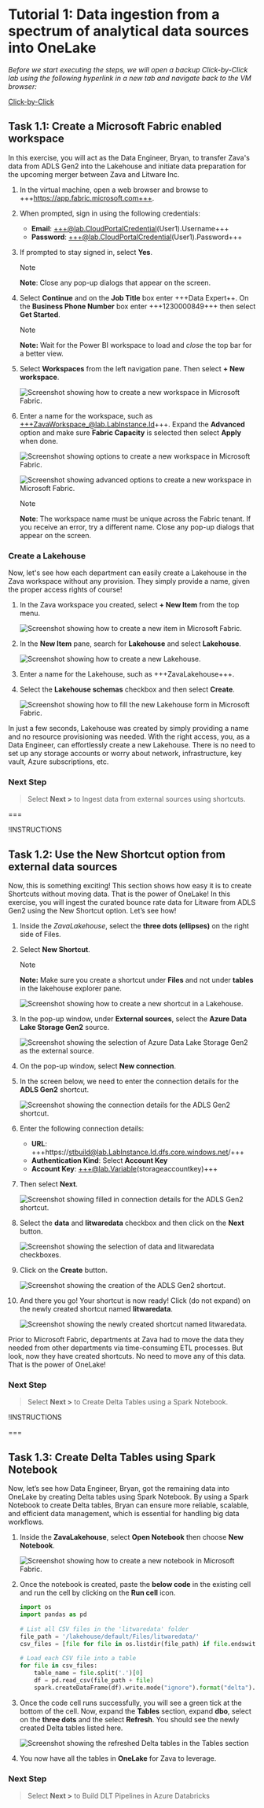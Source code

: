 # Tutorial 1: Data ingestion from a spectrum of analytical data sources into OneLake

*Before we start executing the steps, we will open a backup Click-by-Click lab using the following hyperlink in a new tab and navigate back to the VM browser:* 

[Click-by-Click](https://regale.cloud/microsoft/play/3781/modern-analytics-with-microsoft-fabrikam-copilot-and-azure-databricks-dream-lab-#/0/0)

## Task 1.1: Create a Microsoft Fabric enabled workspace

In this exercise, you will act as the Data Engineer, Bryan, to transfer Zava's data from ADLS Gen2 into the Lakehouse and initiate data preparation for the upcoming merger between Zava and Litware Inc.

1. In the virtual machine, open a web browser and browse to +++https://app.fabric.microsoft.com+++.
2. When prompted, sign in using the following credentials:
    * **Email**: +++@lab.CloudPortalCredential(User1).Username+++
    * **Password**: +++@lab.CloudPortalCredential(User1).Password+++

3. If prompted to stay signed in, select **Yes**.
    
    > [!NOTE]
    > **Note**: Close any pop-up dialogs that appear on the screen.

4. Select **Continue** and on the **Job Title** box enter +++Data Expert++. On the **Business Phone Number** box enter +++1230000849+++ then select **Get Started**.

    > [!NOTE]
    > **Note:** Wait for the Power BI workspace to load and *close* the top bar for a better view.

5. Select **Workspaces** from the left navigation pane. Then select **+ New workspace**.

    ![Screenshot showing how to create a new workspace in Microsoft Fabric.](/lab/media/create-new-workspace.png)

6. Enter a name for the workspace, such as +++ZavaWorkspace_@lab.LabInstance.Id+++. Expand the **Advanced** option and make sure **Fabric Capacity** is selected then select **Apply** when done.

    ![Screenshot showing options to create a new workspace in Microsoft Fabric.](/lab/media/create-workspace-side-pane.png)

    ![Screenshot showing advanced options to create a new workspace in Microsoft Fabric.](/lab/media/create-workspace-side-pane-advanced.png)

    > [!NOTE]
    > **Note**: The workspace name must be unique across the Fabric tenant. If you receive an error, try a different name. Close any pop-up dialogs that appear on the screen.

### Create a Lakehouse

Now, let's see how each department can easily create a Lakehouse in the Zava workspace without any provision. They simply provide a name, given the proper access rights of course!

1. In the Zava workspace you created, select **+ New Item** from the top menu.

    ![Screenshot showing how to create a new item in Microsoft Fabric.](/lab/media/create-new-item.png)

2. In the **New Item** pane, search for **Lakehouse** and select **Lakehouse**.

    ![Screenshot showing how to create a new Lakehouse.](/lab/media/create-lakehouse.png)

3. Enter a name for the Lakehouse, such as +++ZavaLakehouse+++.

4. Select the **Lakehouse schemas** checkbox and then select **Create**.

    ![Screenshot showing how to fill the new Lakehouse form in Microsoft Fabric.](/lab/media/create-new-lakehouse.png)

In just a few seconds, Lakehouse was created by simply providing a name and no resource provisioning was needed. With the right access, you, as a Data Engineer, can effortlessly create a new Lakehouse. There is no need to set up any storage accounts or worry about network, infrastructure, key vault, Azure subscriptions, etc.

### Next Step

> Select **Next >** to Ingest data from external sources using shortcuts.

===

!INSTRUCTIONS []()

## Task 1.2: Use the New Shortcut option from external data sources

Now, this is something exciting! This section shows how easy it is to create Shortcuts without moving data. That is the power of OneLake! In this exercise, you will ingest the curated bounce rate data for Litware from ADLS Gen2 using the New Shortcut option. Let’s see how!

1. Inside the *ZavaLakehouse*, select the **three dots (ellipses)** on the right side of Files.

2. Select **New Shortcut**.

    > [!NOTE]
    > **Note:** Make sure you create a shortcut under **Files** and not under **tables** in the lakehouse explorer pane.

    ![Screenshot showing how to create a new shortcut in a Lakehouse.](/lab/media/create-new-shortcut.png)

3. In the pop-up window, under **External sources**, select the **Azure Data Lake Storage Gen2** source.

    ![Screenshot showing the selection of Azure Data Lake Storage Gen2 as the external source.](/lab/media/adls-gen2-source.png)

4. On the pop-up window, select **New connection**.

5. In the screen below, we need to enter the connection details for the **ADLS Gen2** shortcut.

    ![Screenshot showing the connection details for the ADLS Gen2 shortcut.](/lab/media/adls-gen2-connection.png)

6. Enter the following connection details:
   - **URL**: +++https://stbuild@lab.LabInstance.Id.dfs.core.windows.net/+++
   - **Authentication Kind**: Select **Account Key**
   - **Account Key**: +++@lab.Variable(storageaccountkey)+++

7. Then select **Next**.

    ![Screenshot showing filled in connection details for the ADLS Gen2 shortcut.](/lab/media/adls-gen2-connection-filled.png)

8.  Select the **data** and **litwaredata** checkbox and then click on the **Next** button.

    ![Screenshot showing the selection of data and litwaredata checkboxes.](/lab/media/litwaredata-checkboxes.png)

9. Click on the **Create** button.

    ![Screenshot showing the creation of the ADLS Gen2 shortcut.](/lab/media/adls-gen2-creation.png)

10. And there you go! Your shortcut is now ready! Click (do not expand) on the newly created shortcut named **litwaredata**.

    ![Screenshot showing the newly created shortcut named litwaredata.](/lab/media/new-shortcut-created.png)

Prior to Microsoft Fabric, departments at Zava had to move the data they needed from other departments via time-consuming ETL processes. But look, now they have created shortcuts. No need to move any of this data. That is the power of OneLake!

### Next Step

> Select **Next >** to Create Delta Tables using a Spark Notebook.

!INSTRUCTIONS []()

===

## Task 1.3: Create Delta Tables using Spark Notebook

Now, let’s see how Data Engineer, Bryan, got the remaining data into OneLake by creating Delta tables using Spark Notebook. By using a Spark Notebook to create Delta tables, Bryan can ensure more reliable, scalable, and efficient data management, which is essential for handling big data workflows.

1. Inside the **ZavaLakehouse**, select **Open Notebook** then choose **New Notebook**.

    ![Screenshot showing how to create a new notebook in Microsoft Fabric.](/lab/media/create-new-notebook.png)

2. Once the notebook is created, paste the **below code** in the existing cell and run the cell by clicking on the **Run cell** icon.

    ```python
    import os
    import pandas as pd
     
    # List all CSV files in the 'litwaredata' folder
    file_path = '/lakehouse/default/Files/litwaredata/'
    csv_files = [file for file in os.listdir(file_path) if file.endswith('.csv')]
     
    # Load each CSV file into a table
    for file in csv_files:
        table_name = file.split('.')[0]
        df = pd.read_csv(file_path + file)
        spark.createDataFrame(df).write.mode("ignore").format("delta").saveAsTable(table_name)
    ```

3. Once the code cell runs successfully, you will see a green tick at the bottom of the cell. Now, expand the **Tables** section, expand **dbo**, select on the **three dots** and the select **Refresh**. You should see the newly created Delta tables listed here.

    ![Screenshot showing the refreshed Delta tables in the Tables section](/lab/media/refresh-delta-tables.png)

4. You now have all the tables in **OneLake** for Zava to leverage.

### Next Step

> Select **Next >** to Build DLT Pipelines in Azure Databricks